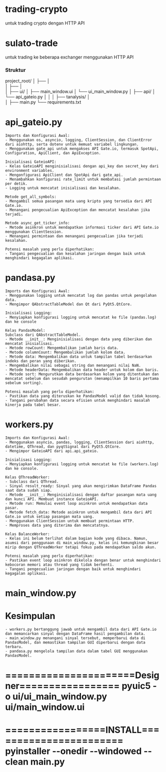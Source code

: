 # trading-crypto
 untuk trading crypto dengan HTTP API

# sulato-trade
 untuk trading ke beberapa exchanger menggunakan HTTP API

### Struktur
project_root/
│
├── 
│   
│
├── 
│   
│
├── ui/
│   ├── main_window.ui
│   └── ui_main_window.py
│
├── api/
│   └── api_gateio.py
│
│
│
├── tanalysis/
│   
│
├── main.py
└── requirements.txt


# api_gateio.py
    Imports dan Konfigurasi Awal:
    - Menggunakan os, asyncio, logging, ClientSession, dan ClientError dari aiohttp, serta dotenv untuk memuat variabel lingkungan.
    - Menggunakan gate_api untuk mengakses API Gate.io, termasuk SpotApi, Configuration, ApiClient, dan ApiException.

    Inisialisasi GateioAPI:
    - Kelas GateioAPI menginisialisasi dengan api_key dan secret_key dari environment variables.
    - Mengonfigurasi ApiClient dan SpotApi dari gate_api.
    - Menambahkan konfigurasi rate_limit untuk membatasi jumlah permintaan per detik.
    - Logging untuk mencatat inisialisasi dan kesalahan.

    Metode get_all_symbols:
    - Mengambil semua pasangan mata uang kripto yang tersedia dari API Gate.io.
    - Menangani pengecualian ApiException dan mencatat kesalahan jika terjadi.

    Metode async_get_ticker_info:
    - Metode asinkron untuk mendapatkan informasi ticker dari API Gate.io menggunakan ClientSession.
    - Menangani permintaan dan menangani pengecualian jika terjadi kesalahan.

    Potensi masalah yang perlu diperhatikan:
    - Tangani pengecualian dan kesalahan jaringan dengan baik untuk menghindari kegagalan aplikasi.

# pandasa.py
    Imports dan Konfigurasi Awal:
    - Menggunakan logging untuk mencatat log dan pandas untuk pengolahan data.
    - Mengimpor QAbstractTableModel dan Qt dari PyQt5.QtCore.

    Inisialisasi Logging:
    - Menyiapkan konfigurasi logging untuk mencatat ke file (pandas.log) dan ke console

    Kelas PandasModel:
    Subclass dari QAbstractTableModel.
    - Metode __init__: Menginisialisasi dengan data yang diberikan dan mencatat inisialisasi.
    - Metode rowCount: Mengembalikan jumlah baris data.
    - Metode columnCount: Mengembalikan jumlah kolom data.
    - Metode data: Mengembalikan data untuk tampilan tabel berdasarkan indeks dan peran yang diberikan.
    - Mengembalikan nilai sebagai string dan menangani nilai NaN.
    - Metode headerData: Mengembalikan data header untuk kolom dan baris.
    - Metode sort: Mengurutkan data berdasarkan kolom yang ditentukan dan mencatat sebelum dan sesudah pengurutan (menampilkan 10 baris pertama sebelum sorting).
    
    Potensi masalah yang perlu diperhatikan:
    - Pastikan data yang diteruskan ke PandasModel valid dan tidak kosong.
    - Tangani perubahan data secara efisien untuk menghindari masalah kinerja pada tabel besar.

# workers.py
    Imports dan Konfigurasi Awal:
    - Menggunakan asyncio, pandas, logging, ClientSession dari aiohttp, datetime, QThread, dan pyqtSignal dari PyQt5.QtCore.
    - Mengimpor GateioAPI dari api.api_gateio.

    Inisialisasi Logging:
    - Menyiapkan konfigurasi logging untuk mencatat ke file (workers.log) dan ke console.

    Kelas QThreadWorker:
    - Subclass dari QThread.
    - Sinyal result_ready: Sinyal yang akan mengirimkan DataFrame Pandas saat data sudah siap.
    - Metode __init__: Menginisialisasi dengan daftar pasangan mata uang dan kunci API. Membuat instance GateioAPI.
    - Metode run: Memulai event loop asinkron untuk mendapatkan data pasar.
    - Metode fetch_data: Metode asinkron untuk mengambil data dari API Gate.io untuk setiap pasangan mata uang.
    - Menggunakan ClientSession untuk membuat permintaan HTTP.
    - Memproses data yang diterima dan mencatatnya.

    Kelas BalanceWorker:
    - Kelas ini belum terlihat dalam bagian kode yang dibaca. Namun, asumsi dari penggunaan di main_window.py, kelas ini kemungkinan besar mirip dengan QThreadWorker tetapi fokus pada mendapatkan saldo akun.

    Potensi masalah yang perlu diperhatikan:
    - Pastikan event loop asinkron dikelola dengan benar untuk menghindari kebocoran memori atau thread yang tidak berhenti.
    - Tangani pengecualian jaringan dengan baik untuk menghindari kegagalan aplikasi.

# main_window.py

# Kesimpulan
    - workers.py bertanggung jawab untuk mengambil data dari API Gate.io dan memancarkan sinyal dengan DataFrame hasil pengambilan data.
    - main_window.py menangani sinyal tersebut, memperbarui data di PandasModel, dan memastikan tampilan GUI diperbarui dengan data terbaru.
    - pandasa.py mengelola tampilan data dalam tabel GUI menggunakan PandasModel.

======================Designer=================
pyuic5 -o ui/ui_main_window.py ui/main_window.ui
===============================================
=================INSTALL=======================
pyinstaller --onedir --windowed --clean main.py
===============================================